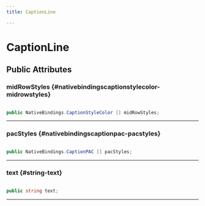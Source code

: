 ```yaml
---
title: CaptionLine

---
```


# CaptionLine










## Public Attributes

### midRowStyles {#nativebindingscaptionstylecolor-midrowstyles}

```csharp

public NativeBindings.CaptionStyleColor [] midRowStyles;

```






-----------

### pacStyles {#nativebindingscaptionpac-pacstyles}

```csharp

public NativeBindings.CaptionPAC [] pacStyles;

```






-----------

### text {#string-text}

```csharp

public string text;

```






-----------


